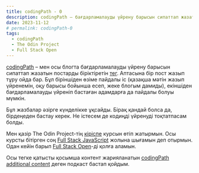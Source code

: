 ```yaml
---
title: codingPath - 0
description: codingPath – бағдарламалауды үйрену барысын сипаттап жазатын постарды біріктіретін тег. Бағдарламалауды өздігінен үйреніп жүрген адамдарға пайдалы болуы мүмкін.
date: 2023-11-12
# permalink: codingPath-0
tags:
  - codingPath
  - The Odin Project
  - Full Stack Open
---
```


[codingPath](/tags/codingpath) – мен осы блогта бағдарламалауды үйрену барысын сипаттап жазатын постарды біріктіретін [тег](<https://en.wikipedia.org/wiki/Tag_(metadata)>). Аптасына бір пост жазып тұру ойда бар. Бұл біріншіден өзіме пайдалы іс (қазақша мәтін жазып үйренемін, оқу барысы бойынша есеп, жеке блогым дамиды), екіншіден бағдарламалауды үйреніп бастаған адамдарға да пайдалы болуы мүмкін.

Бұл жазбалар әзірге күнделікке ұқсайды. Бірақ қандай болса да, бірдеңеден бастау керек. Не істесем де кодиңді үйренуді тоқтатпасам болды.

Мен қазір The Odin Project-тің [кіріспе](https://www.theodinproject.com/paths/foundations/courses/foundations) курсын өтіп жатырмын. Осы курсты бітірген соң [Full Stack JavaScript](https://www.theodinproject.com/paths/full-stack-javascript) жолына шығамын деп отырмын. Одан кейін барып [Full Stack Open](https://fullstackopen.com)-ді қолға аламын.

Осы тегке қатысты қосымша контент жарияланатын [codingPath additional content](https://k.yeldar.org/cp) деген подкаст бастап қойдым.
